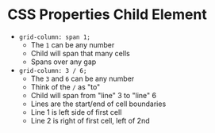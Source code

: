 # CSS Properties Child Element

- `grid-column: span 1;` 
  - The `1` can be any number
  - Child will span that many cells
  - Spans over any gap
- `grid-column: 3 / 6;`
  - The `3` and `6` can be any number
  - Think of the `/` as "to"
  - Child will span from "line" 3 to "line" 6
  - Lines are the start/end of cell boundaries
  - Line 1 is left side of first cell
  - Line 2 is right of first cell, left of 2nd


